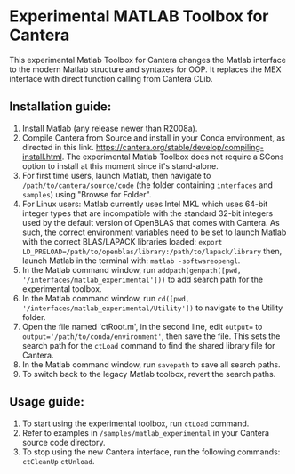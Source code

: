# Experimental MATLAB Toolbox for Cantera
This experimental Matlab Toolbox for Cantera changes the Matlab interface to the modern
Matlab structure and syntaxes for OOP. It replaces the MEX interface with direct
function calling from Cantera CLib.

## Installation guide:

1. Install Matlab (any release newer than R2008a).
2. Compile Cantera from Source and install in your Conda environment, as directed in
   this link. https://cantera.org/stable/develop/compiling-install.html. The
   experimental Matlab Toolbox does not require a SCons option to install at this moment
   since it's stand-alone.
3. For first time users, launch Matlab, then navigate to `/path/to/cantera/source/code`
   (the folder containing `interfaces` and `samples`) using "Browse for Folder".
4. For Linux users: Matlab currently uses Intel MKL which uses 64-bit integer types
   that are incompatible with the standard 32-bit integers used by the default version
   of OpenBLAS that comes with Cantera. As such, the correct environment variables
   need to be set to launch Matlab with the correct BLAS/LAPACK libraries loaded: 
   `export LD_PRELOAD=/path/to/openblas/library:/path/to/lapack/library`
   then, launch Matlab in the terminal with:
   `matlab -softwareopengl`.
5. In the Matlab command window, run
   `addpath(genpath([pwd, '/interfaces/matlab_experimental']))` to add search path for
   the experimental toolbox.
6. In the Matlab command window, run
   `cd([pwd, '/interfaces/matlab_experimental/Utility'])` to navigate to the Utility
   folder.
7. Open the file named 'ctRoot.m', in the second line, edit `output=` to
   `output='/path/to/conda/environment'`, then save the file. This sets the search path
   for the `ctLoad` command to find the shared library file for Cantera.
8. In the Matlab command window, run `savepath` to save all search paths.
9. To switch back to the legacy Matlab toolbox, revert the search paths.

## Usage guide:

1. To start using the experimental toolbox, run `ctLoad` command.
2. Refer to examples in `/samples/matlab_experimental` in your
   Cantera source code directory.
3. To stop using the new Cantera interface, run the following commands:
   `ctCleanUp` `ctUnload`.
